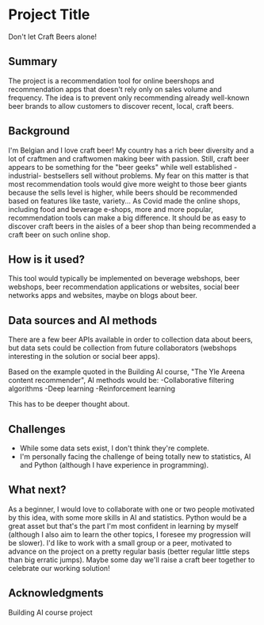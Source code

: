 <!-- This is the markdown template for the final project of the Building AI course, 
created by Reaktor Innovations and University of Helsinki. 
Copy the template, paste it to your GitHub README and edit! -->

# Project Title

Don't let Craft Beers alone!

## Summary

The project is a recommendation tool for online beershops and recommendation apps that doesn't rely only on sales volume and frequency. The idea is to prevent only recommending already well-known beer brands to allow customers to discover recent, local, craft beers.

## Background

I'm Belgian and I love craft beer! My country has a rich beer diversity and a lot of craftmen and craftwomen making beer with passion. Still, craft beer appears to be something for the "beer geeks" while well established -industrial- bestsellers sell without problems.
My fear on this matter is that most recommendation tools would give more weight to those beer giants because the sells level is higher, while beers should be recommended based on features like taste, variety...
As Covid made the online shops, including food and beverage e-shops, more and more popular, recommendation tools can make a big difference. It should be as easy to discover craft beers in the aisles of a beer shop than being recommended a craft beer on such online shop.

## How is it used?

This tool would typically be implemented on beverage webshops, beer webshops, beer recommendation applications or websites, social beer networks apps and websites, maybe on blogs about beer.

## Data sources and AI methods

There are a few beer APIs available in order to collection data about beers, but data sets could be collection from future collaborators (webshops interesting in the solution or social beer apps). 

Based on the example quoted in the Building AI course, "The Yle Areena content recommender", AI methods would be:
-Collaborative filtering algorithms
-Deep learning
-Reinforcement learning

This has to be deeper thought about.

## Challenges

* While some data sets exist, I don't think they're complete.
* I'm personally facing the challenge of being totally new to statistics, AI and Python (although I have experience in programming).

## What next?

As a beginner, I would love to collaborate with one or two people motivated by this idea, with some more skills in AI and statistics. Python would be a great asset but that's the part I'm most confident in learning by myself (although I also aim to learn the other topics, I foresee my progression will be slower). I'd like to work with a small group or a peer, motivated to advance on the project on a pretty regular basis (better regular little steps than big erratic jumps). 
Maybe some day we'll raise a craft beer together to celebrate our working solution!

## Acknowledgments

Building AI course project

